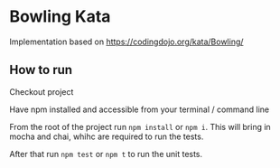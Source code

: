 # Bowling Kata

Implementation based on https://codingdojo.org/kata/Bowling/

## How to run

Checkout project

Have npm installed and accessible from your terminal / command line

From the root of the project run `npm install` or `npm i`. This will bring in mocha and chai, whihc are required to run the tests.

After that run `npm test` or `npm t` to run the unit tests.